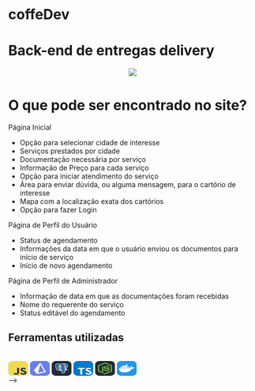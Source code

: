 # coffeDev


# Back-end de entregas delivery


<div align="center">
<img src="https://user-images.githubusercontent.com/73246950/184426965-7cfda342-1335-4695-a721-831d1d3899d1.gif" width="700px" />
</div>










# O que pode ser encontrado no site?

Página Inicial
- Opção para selecionar cidade de interesse
- Serviços prestados por cidade
- Documentação necessária por serviço
- Informação de Preço para cada serviço
- Opção para iniciar atendimento do serviço
- Área para enviar dúvida, ou alguma mensagem, para o cartório de interesse
- Mapa com a localização exata dos cartórios
- Opção para fazer Login

Página de Perfil do Usuário
- Status de agendamento
- Informações da data em que o usuário enviou os documentos para início de serviço
- Início de novo agendamento

Página de Perfil de Administrador
- Informação de data em que as documentações foram recebidas 
- Nome do requerente do serviço
- Status editável do agendamento

## Ferramentas utilizadas

<div style="display: inline_block"><br>
  <img align="center" alt="Js" height="30" width="40" src="https://github.com/tandpfun/skill-icons/blob/main/icons/JavaScript.svg">
  <img align="center" alt="Prisma" height="30" width="40" src="https://github.com/tandpfun/skill-icons/blob/main/icons/Prisma.svg">
  <img align="center" alt="Prisma" height="30" width="40" src="https://github.com/tandpfun/skill-icons/blob/main/icons/PostgreSQL-Dark.svg">
  <img align="center" alt="Prisma" height="30" width="40" src="https://github.com/tandpfun/skill-icons/blob/main/icons/TypeScript.svg">
  <img align="center" alt="Prisma" height="30" width="40" src="https://github.com/tandpfun/skill-icons/blob/main/icons/NodeJS-Dark.svg">
  <img align="center" alt="Prisma" height="30" width="40" src="https://github.com/tandpfun/skill-icons/blob/main/icons/Docker.svg">
  
</div>-->
